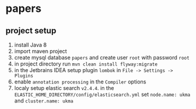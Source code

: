 # papers

<h2>project setup</h2>

1. install Java 8
1. import maven project
1. create mysql database `papers` and create user `root` with password `root`
1. in project directory run `mvn clean install flyway:migrate`
1. in the Jetbrains IDEA setup plugin `lombok` in `File -> Settings -> Plugins`
1. enable `annotation processing` in the `Compiler` options
1. localy setup elastic search `v2.4.4`. 
  in the `ELASTIC_HOME_DIRECTORY/config/elasticsearch.yml` set `node.name: ukma` and `cluster.name: ukma`
